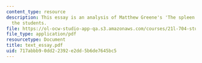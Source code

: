```yaml
---
content_type: resource
description: This essay is an analysis of Matthew Greene's 'The spleen' by one of
  the students.
file: https://ol-ocw-studio-app-qa.s3.amazonaws.com/courses/21l-704-studies-in-poetry-british-poetry-and-the-sciences-of-the-mind-fall-2004/717abbb90dd22392e2dd5b6de7645bc5_text_essay.pdf
file_type: application/pdf
resourcetype: Document
title: text_essay.pdf
uid: 717abbb9-0dd2-2392-e2dd-5b6de7645bc5
---
```

